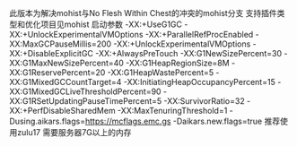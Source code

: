此版本为解决mohist与No Flesh Within Chest的冲突的mohist分支
支持插件类型和优化项目见mohist
启动参数
-XX:+UseG1GC -XX:+UnlockExperimentalVMOptions
-XX:+ParallelRefProcEnabled
-XX:MaxGCPauseMillis=200
-XX:+UnlockExperimentalVMOptions -XX:+DisableExplicitGC
-XX:+AlwaysPreTouch -XX:G1NewSizePercent=30 
-XX:G1MaxNewSizePercent=40 -XX:G1HeapRegionSize=8M
-XX:G1ReservePercent=20 -XX:G1HeapWastePercent=5
-XX:G1MixedGCCountTarget=4 -XX:InitiatingHeapOccupancyPercent=15
-XX:G1MixedGCLiveThresholdPercent=90
-XX:G1RSetUpdatingPauseTimePercent=5 -XX:SurvivorRatio=32 
-XX:+PerfDisableSharedMem -XX:MaxTenuringThreshold=1
-Dusing.aikars.flags=https://mcflags.emc.gs -Daikars.new.flags=true 
推荐使用zulu17 需要服务器7G以上的内存
